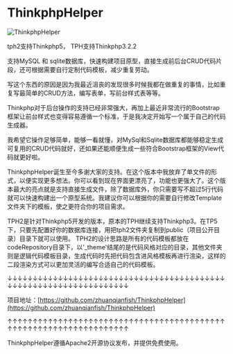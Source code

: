 ThinkphpHelper
==============
![ThinkphpHelper](http://weiyunstudio.qiniudn.com/tph2.jpg)

tph2支持Thinkphp5， TPH支持Thinkphp3.2.2

支持MySQL 和 sqlite数据库，快速构建项目原型，直接生成前后台CRUD代码片段，还可根据需要自行定制代码模板，减少重复劳动。

写这个东西的原因是因为我最近沮丧的发现很多时候我都在做重复的事情，比如重复写最简单的CRUD方法，编写表单，写前台样式表等等。

Thinkphp对于后台操作的支持已经非常强大，再加上最近非常流行的Bootstrap框架让前台样式也变得容易遵循一个标准，于是我决定开始写一个属于自己的代码生成器。

我希望它操作足够简单，能够一看就懂，对MySql和Sqlite数据库都能够稳定生成可复用的CRUD代码就好，还如果还能顺便生成一些符合Bootstrap框架的View代码就更好啦。

ThinkphpHelper诞生至今多谢大家的支持。在这个版本中我放弃了单文件的形式，以便实现更多想法。你可以看到现在界面更漂亮了，功能也更强大了。这个版本最大的亮点就是支持直接生成文件，除了数据库外，你只需要写不超过5行代码就可以快速构建出一个原型系统。我建议你可以根据你的需要自行修改Template文件夹下的模板，使之更符合你的项目需求。

TPH2是针对Thinkphp5开发的版本，原本的TPH继续支持Thinkphp3。在TP5下，只要先配置好你的数据库连接，用把tph2文件夹复制到public（项目公开目录）目录下就可以使用。
TPH2的设计思路是所有的代码模板都放在codeRepository目录下，以'_theme'结尾的是代码风格对应的目录，其他文件夹则是逻辑代码模板目录，生成代码时先把代码包含进风格模板再进行渲染，这样的二段渲染方式可以更加灵活的编写合适自己的代码模板。


↓↓↓↓↓↓↓↓↓↓↓↓↓↓↓↓↓↓↓↓↓↓↓↓↓↓↓↓↓↓↓↓↓↓↓↓↓↓↓↓↓↓↓↓↓↓↓↓↓↓↓↓↓↓↓↓↓↓↓↓↓↓↓↓↓↓↓

项目地址：[https://github.com/zhuanqianfish/ThinkphpHelper](https://github.com/zhuanqianfish/ThinkphpHelper)

↑↑↑↑↑↑↑↑↑↑↑↑↑↑↑↑↑↑↑↑↑↑↑↑↑↑↑↑↑↑↑↑↑↑↑↑↑↑↑↑↑↑↑↑↑↑↑↑↑↑↑↑↑↑↑↑↑↑↑↑↑↑↑↑↑↑↑

ThinkphpHelper遵循Apache2开源协议发布，并提供免费使用。